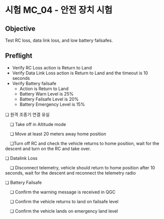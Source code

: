 # 시험 MC_04 - 안전 장치 시험

## Objective

Test RC loss, data link loss, and low battery failsafes.

## Preflight

- Verify RC Loss action is Return to Land
- Verify Data Link Loss action is Return to Land and the timeout is 10 seconds
- Verify Battery failsafe
    - Action is Return to Land
    - Battery Warn Level is 25%
    - Battery Failsafe Level is 20%
    - Battery Emergency Level is 15%

❏ 원격 조종기 연결 유실

&nbsp;&nbsp;&nbsp;&nbsp;❏ Take off in Altitude mode

&nbsp;&nbsp;&nbsp;&nbsp;❏ Move at least 20 meters away home position

&nbsp;&nbsp;&nbsp;&nbsp;❏Turn off RC and check the vehicle returns to home position, wait for the descent and turn on the RC and take over.

❏ Datalink Loss

&nbsp;&nbsp;&nbsp;&nbsp;❏ Disconnect telemetry, vehicle should return to home position after 10 seconds, wait for the descent and reconnect the telemetry radio

❏ Battery Failsafe

&nbsp;&nbsp;&nbsp;&nbsp;❏ Confirm the warning message is received in QGC

&nbsp;&nbsp;&nbsp;&nbsp;❏ Confirm the vehicle returns to land on failsafe level

&nbsp;&nbsp;&nbsp;&nbsp;❏ Confirm the vehicle lands on emergency land level
